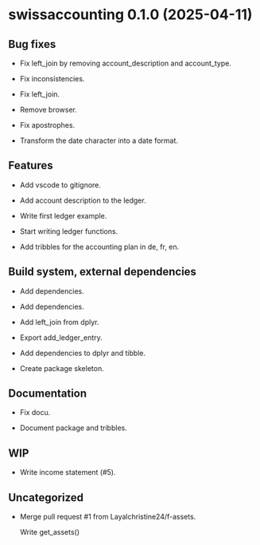 <!-- NEWS.md is maintained by https://fledge.cynkra.com, contributors should not edit this file -->

# swissaccounting 0.1.0 (2025-04-11)

## Bug fixes

- Fix left_join by removing account_description and account_type.

- Fix inconsistencies.

- Fix left_join.

- Remove browser.

- Fix apostrophes.

- Transform the date character into a date format.

## Features

- Add vscode to gitignore.

- Add account description to the ledger.

- Write first ledger example.

- Start writing ledger functions.

- Add tribbles for the accounting plan in de, fr, en.

## Build system, external dependencies

- Add dependencies.

- Add dependencies.

- Add left_join from dplyr.

- Export add_ledger_entry.

- Add dependencies to dplyr and tibble.

- Create package skeleton.

## Documentation

- Fix docu.

- Document package and tribbles.

## WIP

- Write income statement (#5).

## Uncategorized

- Merge pull request #1 from Layalchristine24/f-assets.

  Write get_assets()


